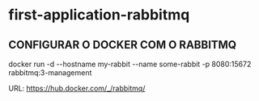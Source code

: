 # first-application-rabbitmq


## CONFIGURAR O DOCKER COM O RABBITMQ
docker run -d --hostname my-rabbit --name some-rabbit -p 8080:15672 rabbitmq:3-management


URL: https://hub.docker.com/_/rabbitmq/